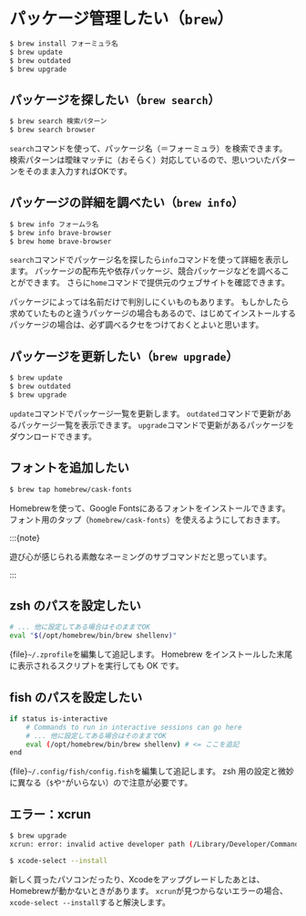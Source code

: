 # パッケージ管理したい（`brew`）

```bash
$ brew install フォーミュラ名
$ brew update
$ brew outdated
$ brew upgrade
```

## パッケージを探したい（``brew search``）

```bash
$ brew search 検索パターン
$ brew search browser
```

``search``コマンドを使って、パッケージ名（＝フォーミュラ）を検索できます。
検索パターンは曖昧マッチに（おそらく）対応しているので、思いついたパターンをそのまま入力すればOKです。

## パッケージの詳細を調べたい（``brew info``）

```bash
$ brew info フォームラ名
$ brew info brave-browser
$ brew home brave-browser
```

``search``コマンドでパッケージ名を探したら``info``コマンドを使って詳細を表示します。
パッケージの配布先や依存パッケージ、競合パッケージなどを調べることができます。
さらに``home``コマンドで提供元のウェブサイトを確認できます。

パッケージによっては名前だけで判別しにくいものもあります。
もしかしたら求めていたものと違うパッケージの場合もあるので、はじめてインストールするパッケージの場合は、必ず調べるクセをつけておくとよいと思います。

## パッケージを更新したい（``brew upgrade``）

```bash
$ brew update
$ brew outdated
$ brew upgrade
```

``update``コマンドでパッケージ一覧を更新します。
``outdated``コマンドで更新があるパッケージ一覧を表示できます。
``upgrade``コマンドで更新があるパッケージをダウンロードできます。

## フォントを追加したい

```bash
$ brew tap homebrew/cask-fonts
```

Homebrewを使って、Google Fontsにあるフォントをインストールできます。
フォント用のタップ（``homebrew/cask-fonts``）を使えるようにしておきます。

:::{note}

遊び心が感じられる素敵なネーミングのサブコマンドだと思っています。

:::

## zsh のパスを設定したい

```bash
# ... 他に設定してある場合はそのままでOK
eval "$(/opt/homebrew/bin/brew shellenv)"
```

{file}`~/.zprofile`を編集して追記します。
Homebrew をインストールした末尾に表示されるスクリプトを実行しても OK です。

## fish のパスを設定したい

```bash
if status is-interactive
    # Commands to run in interactive sessions can go here
    # ... 他に設定してある場合はそのままでOK
    eval (/opt/homebrew/bin/brew shellenv) # <= ここを追記
end
```

{file}`~/.config/fish/config.fish`を編集して追記します。
zsh 用の設定と微妙に異なる（`$`や`"`がいらない）ので注意が必要です。

## エラー：xcrun

```bash
$ brew upgrade
xcrun: error: invalid active developer path (/Library/Developer/CommandLineTools), missing xcrun at: /Library/Developer/CommandLineTools/usr/bin/xcrun
```

```bash
$ xcode-select --install
```

新しく買ったパソコンだったり、Xcodeをアップグレードしたあとは、Homebrewが動かないときがあります。
``xcrun``が見つからないエラーの場合、``xcode-select --install``すると解決します。
